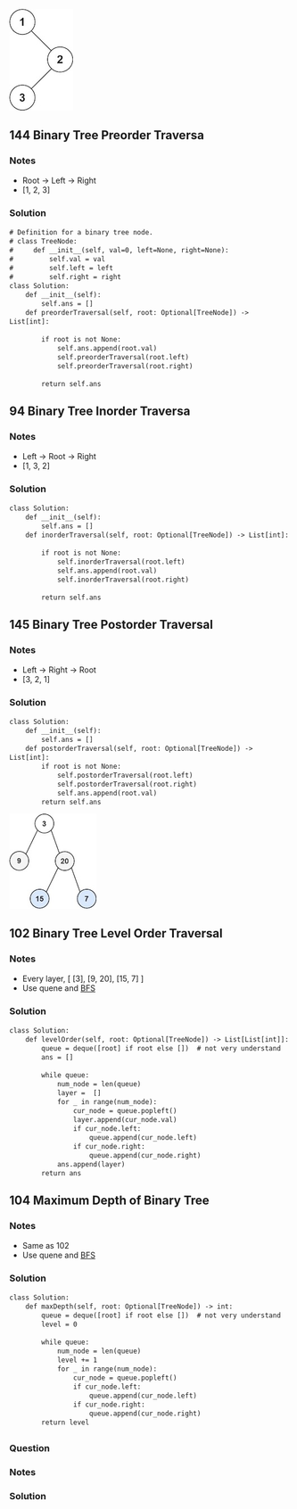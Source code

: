 ![](/Top-Interview-Easy/image/144-94-145.jpeg)
## 144 Binary Tree Preorder Traversa
### Notes
- Root -> Left -> Right
- [1, 2, 3]
### Solution
```
# Definition for a binary tree node.
# class TreeNode:
#     def __init__(self, val=0, left=None, right=None):
#         self.val = val
#         self.left = left
#         self.right = right
class Solution:
    def __init__(self):
        self.ans = []
    def preorderTraversal(self, root: Optional[TreeNode]) -> List[int]:

        if root is not None:
            self.ans.append(root.val)
            self.preorderTraversal(root.left)
            self.preorderTraversal(root.right)
        
        return self.ans
```

## 94 Binary Tree Inorder Traversa
### Notes
- Left -> Root -> Right
- [1, 3, 2]
### Solution
```
class Solution:
    def __init__(self):
        self.ans = []
    def inorderTraversal(self, root: Optional[TreeNode]) -> List[int]:

        if root is not None:
            self.inorderTraversal(root.left)
            self.ans.append(root.val)
            self.inorderTraversal(root.right)
        
        return self.ans
```

## 145 Binary Tree Postorder Traversal
### Notes
-  Left -> Right -> Root
-  [3, 2, 1]
### Solution
```
class Solution:
    def __init__(self):
        self.ans = []
    def postorderTraversal(self, root: Optional[TreeNode]) -> List[int]:
        if root is not None:
            self.postorderTraversal(root.left)
            self.postorderTraversal(root.right)
            self.ans.append(root.val)
        return self.ans

```
![](/Top-Interview-Easy/image/102-104.jpeg)
## 102 Binary Tree Level Order Traversal
### Notes
- Every layer, [ [3], [9, 20], [15, 7] ]
- Use quene and [BFS](/Interview/bfs.py)
### Solution
```
class Solution:
    def levelOrder(self, root: Optional[TreeNode]) -> List[List[int]]:
        queue = deque([root] if root else [])  # not very understand
        ans = []
        
        while queue:
            num_node = len(queue)
            layer =  []
            for _ in range(num_node):
                cur_node = queue.popleft()
                layer.append(cur_node.val)
                if cur_node.left: 
                    queue.append(cur_node.left)
                if cur_node.right: 
                    queue.append(cur_node.right)
            ans.append(layer)
        return ans
```

## 104 Maximum Depth of Binary Tree
### Notes
- Same as 102
- Use quene and [BFS](/Interview/bfs.py)
### Solution
```
class Solution:
    def maxDepth(self, root: Optional[TreeNode]) -> int:
        queue = deque([root] if root else [])  # not very understand
        level = 0
        
        while queue:
            num_node = len(queue)
            level += 1
            for _ in range(num_node):
                cur_node = queue.popleft()
                if cur_node.left: 
                    queue.append(cur_node.left)
                if cur_node.right: 
                    queue.append(cur_node.right)
        return level
```

## 
### Question
### Notes
### Solution
```
```